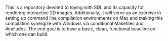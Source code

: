 This is a repository devoted to toying with SDL and its capacity for rendering interactive 2D images. 
Additionally, it will serve as an exercise in setting up command line compilation environments on Mac and
making this compilation synergize with Windows via conditional Makefiles and #includes. The end goal is to have
a basic, clean, functional baseline on which one can build.
